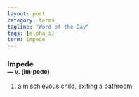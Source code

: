 ```yaml
---
layout: post
category: terms
tagline: "Word of the Day"
tags: [alpha_i]
term: impede
---
```


<h3>Impede<br/> <small>&mdash; v. (im<span>&middot;</span>pede)</small></h3>
<p><ol>
<li>a mischievous child, exiting a bathroom</li>
</ol></p>
